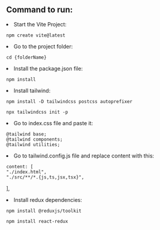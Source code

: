## Command to run:

<li>
Start the Vite Project:

    npm create vite@latest

</li>

<li>
Go to the project folder:

    cd {folderName}

</li>

<li>
Install the package.json file:
    
    npm install

</li>

<li>
Install tailwind:

    npm install -D tailwindcss postcss autoprefixer

    npx tailwindcss init -p

</li>

<li>
Go to index.css file and paste it:

    @tailwind base;
    @tailwind components;
    @tailwind utilities;

</li>

<li>
Go to tailwind.config.js file and replace content with this:

    content: [
    "./index.html",
    "./src/**/*.{js,ts,jsx,tsx}",

],

</li>

<li>
Install redux dependencies:
    
    npm install @reduxjs/toolkit

    npm install react-redux

</li>
